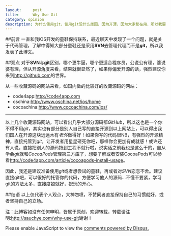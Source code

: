 ```yaml
---
layout:     post
title:      Why Use Git
category: opinion
description: 为什么使用git，使用git没什么原因，因为开源，因为大家都在用，所以我要跟上他们的步伐，才能让我学到更多。
---
```


##前言
一直和我iOS开发的童鞋保持联系，最近聊天中发现了一个问题，就是关于代码管理，了解中得知大部分童鞋还是采用**SVN**去管理代理而不是***git***，所以我发表了此博文。

##观点
对于**SVN**与**git**区别，哪个更牛逼，哪个更适合程序员，公说公有理，婆说婆有理，但从开源角度来看，结果就很显然了，如果你偏爱开源的话，强烈建议你来到<http://github.com>的世界。

从一些收藏源码的网站来看，如国内做的比较好的收藏源码的网站：

* code4app:<http://code4app.com>
* oschina:<http://www.oschina.net/ios/home>
* cocoachina:<http://www.cocoachina.com/ios/>
***
以上几个收藏源码网站，可以看出几乎大部分源码都*GitHub*，所以这也是一个你不得不用*git*，其实也有部分是别人自己写的直接开源到以上网站上，可以得出我们国人在开源这块远远木有*老外*做得好！如果你写的代码很NB，有强烈的开源精神，直接托管到*git*，让开发者用星星砸死你吧，那样你会更加有成就感！或许还有人说，直接把别人的源码拖到工程不就行啦，说实话之前我也是这么干的，自从学会*git*就和*CocoaPods*管理第三方库了，想要了解或者安装CocoaPods可以参看<http://code4app.com/article/cocoapods-install-usage>。

因此，我还是建议准备使用*git*或者想尝试的童鞋，再或者对*SVN*恋恋不舍。建议直接git吧，可以很好的托管你的代码，方便学习他人的源码...不懂不要紧，学习git的方法太多，直接度娘就好，祝玩的开心。

##结语
以上仅代表个人观点，大神勿喷，不赞同者直接保持自己的习惯就好，或者坚持自己的立场。

注：此博客如没有任何申明，皆属于原创，欢迎转载，转载请注明:<a href="http://sauchye.com/why-use-git/">http://sauchye.com/why-use-git</a>谢谢！

<div id="disqus_thread"></div>
<script type="text/javascript">
    /* * * CONFIGURATION VARIABLES * * */
    var disqus_shortname = 'sauchye';
    /* * * DON'T EDIT BELOW THIS LINE * * */
    (function() {
        var dsq = document.createElement('script'); dsq.type = 'text/javascript'; dsq.async = true;
        dsq.src = '//' + disqus_shortname + '.disqus.com/embed.js';
        (document.getElementsByTagName('head')[0] || document.getElementsByTagName('body')[0]).appendChild(dsq);
    })();
</script>
<noscript>Please enable JavaScript to view the <a href="https://disqus.com/?ref_noscript" rel="nofollow">comments powered by Disqus.</a></noscript>






